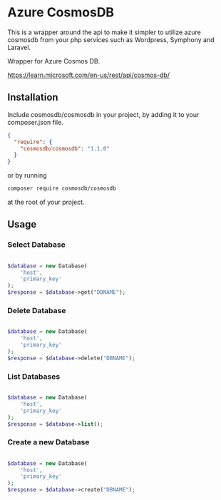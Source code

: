 # Azure CosmosDB

This is a wrapper around the api to make it simpler to utilize azure cosmosdb from your php services such as Wordpress, Symphony and Laravel.

Wrapper for Azure Cosmos DB.

https://learn.microsoft.com/en-us/rest/api/cosmos-db/

## Installation

Include cosmosdb/cosmosdb in your project, by adding it to your composer.json file.

```json
{
  "require": {
    "cosmosdb/cosmosdb": "1.1.0"
  }
}
```

or by running

```zsh
composer require cosmosdb/cosmosdb
```

at the root of your project.

## Usage

### Select Database

```php

$database = new Database(
    'host',
    'primary_key'
);
$response = $database->get("DBNAME");

```

### Delete Database

```php

$database = new Database(
    'host',
    'primary_key'
);
$response = $database->delete("DBNAME");

```

### List Databases

```php

$database = new Database(
    'host',
    'primary_key'
);
$response = $database->list();

```

### Create a new Database

```php

$database = new Database(
    'host',
    'primary_key'
);
$response = $database->create("DBNAME");

```

